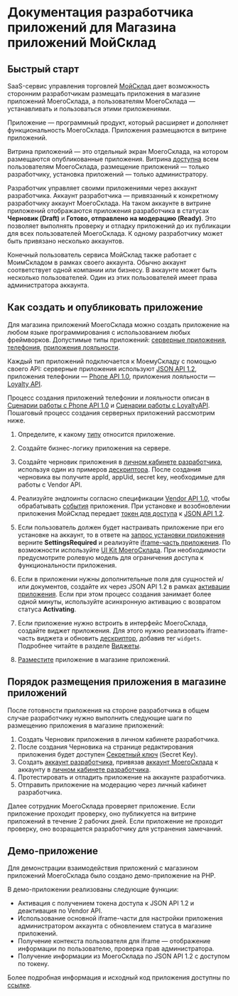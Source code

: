 # Документация разработчика приложений для Магазина приложений МойСклад

## Быстрый старт

SaaS-сервис управления торговлей [МойСклад](https://online.moysklad.ru/) дает возможность сторонним разработчикам размещать приложения в магазине приложений МоегоСклада, а пользователям МоегоСклада — устанавливать и пользоваться этими приложениями. 

Приложение — программный продукт, который расширяет и дополняет функциональность МоегоСклада. Приложения размещаются в витрине приложений. 

Витрина приложений — это отдельный экран МоегоСклада, на котором размещаются опубликованные приложения. Витрина [доступна](https://online.moysklad.ru/app/#apps?page=all_apps) всем пользователям МоегоСклада, размещение приложений — только разработчику, установка приложений — только администратору.

Разработчик управляет своими приложениями через аккаунт разработчика. Аккаунт разработчика — привязанный к конкретному разработчику аккаунт МоегоСклада. На таком аккаунте в витрине приложений отображаются приложения разработчика в статусах **Черновик (Draft)** и **Готово, отправлено на модерацию (Ready)**. Это позволяет выполнять проверку и отладку приложений до их публикации для всех пользователей МоегоСклада. К одному разработчику может быть привязано несколько аккаунтов.

Конечный пользователь сервиса МойСклад также работает с МоимСкладом в рамках своего аккаунта. Обычно аккаунт соответствует одной компании или бизнесу. В аккаунте может быть несколько пользователей. Один из этих пользователей имеет права администратора аккаунта. 

## Как создать и опубликовать приложение 

Для магазина приложений МоегоСклада можно создать приложение на любом языке программирования с использованием любых фреймворков. Допустимые типы приложений: [серверные приложения](#serwernye-prilozheniq), [телефония](#telefoniq), [приложения лояльности](#prilozheniq-loql-nosti). 

Каждый тип приложений подключается к МоемуСкладу с помощью своего API: серверные приложения используют [JSON API 1.2](https://dev.moysklad.ru/doc/api/remap/1.2), приложения телефонии — [Phone API 1.0](https://dev.moysklad.ru/doc/api/phone/1.0/), приложения лояльности — [Loyalty API](https://dev.moysklad.ru/doc/api/loyalty/1.0/#scenarij-raboty). 

Процесс создания приложений телефонии и лояльности описан в [Сценарии работы с Phone API 1.0](https://dev.moysklad.ru/doc/api/phone/1.0/#%D1%81%D1%86%D0%B5%D0%BD%D0%B0%D1%80%D0%B8%D0%B9-%D1%80%D0%B0%D0%B1%D0%BE%D1%82%D1%8B) и [Сценарии работы с LoyaltyAPI](https://dev.moysklad.ru/doc/api/loyalty/1.0/#scenarij-raboty). Пошаговый процесс создания серверных приложений рассмотрим ниже.

1. Определите, к какому [типу](#tipy-prilozhenij-dlq-magazina-prilozhenij) относится приложение. 

2. Создайте бизнес-логику приложения на сервере.

3. Создайте черновик приложения в [личном кабинете разработчика](#lichnyj-kabinet-razrabotchika), используя один из примеров [дескриптора](#deskriptor-prilozheniq). После создания черновика вы получите appId, appUid, secret key, необходимые для работы с Vendor API.

4. Реализуйте эндпоинты согласно спецификации [Vendor API 1.0](#vendor-api-1-0), чтобы обрабатывать [события](#rest-andpointy-na-storone-wendora-prilozhenij) приложения. При установке и возобновлении приложения МойСклад передает [токен для доступа](#dostup-po-tokenu-k-json-api) к [JSON API 1.2](https://dev.moysklad.ru/doc/api/remap/1.2).

5. Если пользователь должен будет настраивать приложение при его установке на аккаунт, то в ответе на [запрос установки приложения](#aktiwaciq-prilozheniq-na-akkaunte) верните **SettingsRequired** и реализуйте [iframe-часть приложения](#glawnyj-iframe). По возможности используйте [UI Kit МоегоСклада](https://github.com/moysklad/html-marketplace-1.0-uikit). При необходимости предусмотрите ролевую модель для ограничения доступа к функциональности приложения.

6. Если в приложении нужны дополнительные поля для сущностей и/или документов, создайте их через JSON API 1.2 в рамках [активации приложения](#process-aktiwacii-prilozheniq-na-akkaunte). Если при этом процесс создания занимает более одной минуты, используйте асинхронную активацию с возвратом статуса **Activating**.

7. Если приложение нужно встроить в интерфейс МоегоСклада, создайте виджет приложения. Для этого нужно реализовать iframe-часть виджета и обновить [дескриптор](#deskriptor-prilozheniq), добавив тег `widgets`. Подробнее читайте в разделе [Виджеты](#vidzhety). 

8. [Разместите](#uslowiq-razmescheniq-i-oplaty-prilozhenij) приложение в магазине приложений.

## Порядок размещения приложения в магазине приложений

После готовности приложения на стороне разработчика в общем случае разработчику нужно выполнить следующие шаги по размещению 
приложения в магазине приложений:

1. Создать Черновик приложения в личном кабинете разработчика.
2. После создания Черновика на странице редактирования приложения будет доступен [Секретный ключ](#sekretnyj-kluch-secretkey) (Secret Key).
3. Создать [аккаунт разработчика](#otladka-prilozhenij-na-akkauntah-razrabotchika), привязав [аккаунт МоегоСклада](https://online.moysklad.ru/) к аккаунту в [личном кабинете разработчика](#lichnyj-kabinet-razrabotchika).
4. Протестировать и отладить приложение на аккаунте разработчика.
5. Отправить приложение на модерацию через личный кабинет разработчика.

Далее сотрудник МоегоСклада проверяет приложение. Если приложение проходит проверку, оно публикуется на витрине приложений в течение 2 рабочих дней. Если приложение не проходит проверку, оно возращается разработчику для устранения замечаний. 

## Демо-приложение

Для демонстрации взаимодействия приложений с магазином приложений МоегоСклада было создано демо-приложение на PHP.

В демо-приложении реализованы следующие функции:

* Активация с получением токена доступа к JSON API 1.2 и деактивация по Vendor API.
* Использование основной iframe-части для настройки приложения администратором аккаунта с обновлением статуса в магазине приложений.
* Получение контекста пользователя для iframe — отображение информации по пользователю, проверка прав администратора.
* Получение информации из МоегоСклада по JSON API 1.2 с доступом по токену.

Более подробная информация и исходный код приложения доступны по [ссылке](https://github.com/moysklad/php-dummyapp-marketplace-1.0).
